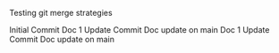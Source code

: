 Testing git merge strategies

Initial Commit
Doc 1 Update Commit
Doc update on main
Doc 1 Update Commit
Doc update on main

